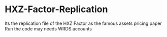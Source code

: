 # HXZ-Factor-Replication
Its the replication file of the HXZ Factor as the famous assets pricing paper
Run the code may needs WRDS accounts
